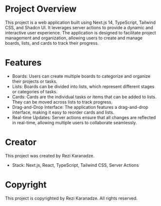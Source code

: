 # Project Overview

This project is a web application built using Next.js 14, TypeScript, Tailwind CSS, and Shadcn UI. It leverages server actions to provide a dynamic and interactive user experience. The application is designed to facilitate project management and organization, allowing users to create and manage boards, lists, and cards to track their progress.

# Features

- Boards: Users can create multiple boards to categorize and organize their projects or tasks.
- Lists: Boards can be divided into lists, which represent different stages or categories of tasks.
- Cards: Cards are the individual tasks or items that can be added to lists. They can be moved across lists to track progress.
- Drag-and-Drop Interface: The application features a drag-and-drop interface, making it easy to reorder cards and lists.
- Real-time Updates: Server actions ensure that all changes are reflected in real-time, allowing multiple users to collaborate seamlessly.

# Creator

This project was created by Rezi Karanadze.

- Stack: Next.js, React, TypeScript, Tailwind CSS, Server Actions

# Copyright

This project is copyrighted by Rezi Karanadze. All rights reserved.
